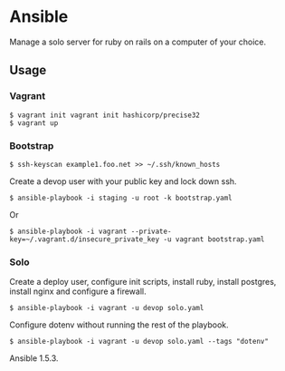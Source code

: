 # Ansible

Manage a solo server for ruby on rails on a computer of your choice.

## Usage

### Vagrant

    $ vagrant init vagrant init hashicorp/precise32
    $ vagrant up

### Bootstrap

    $ ssh-keyscan example1.foo.net >> ~/.ssh/known_hosts

Create a devop user with your public key and lock down ssh.

    $ ansible-playbook -i staging -u root -k bootstrap.yaml

Or

    $ ansible-playbook -i vagrant --private-key=~/.vagrant.d/insecure_private_key -u vagrant bootstrap.yaml

### Solo

Create a deploy user, configure init scripts, install ruby, install
postgres, install nginx and configure a firewall.

    $ ansible-playbook -i vagrant -u devop solo.yaml

Configure dotenv without running the rest of the playbook.

    $ ansible-playbook -i vagrant -u devop solo.yaml --tags "dotenv"

Ansible 1.5.3.
